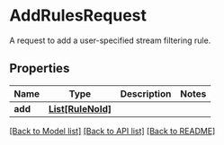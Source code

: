 # AddRulesRequest

A request to add a user-specified stream filtering rule.

## Properties
Name | Type | Description | Notes
------------ | ------------- | ------------- | -------------
**add** | [**List[RuleNoId]**](RuleNoId.md) |  | 

[[Back to Model list]](../README.md#documentation-for-models) [[Back to API list]](../README.md#documentation-for-api-endpoints) [[Back to README]](../README.md)


